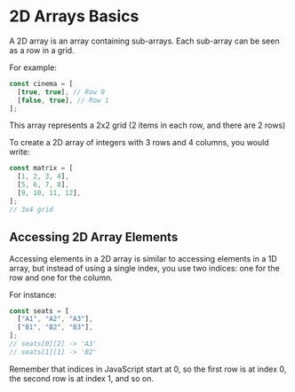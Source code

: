 # 2D Arrays Basics

A 2D array is an array containing sub-arrays. Each sub-array can be seen as a row in a grid.

For example:

```js
const cinema = [
  [true, true], // Row 0
  [false, true], // Row 1
];
```

This array represents a 2x2 grid (2 items in each row, and there are 2 rows)

To create a 2D array of integers with 3 rows and 4 columns, you would write:

```js
const matrix = [
  [1, 2, 3, 4],
  [5, 6, 7, 8],
  [9, 10, 11, 12],
];
// 3x4 grid
```

## Accessing 2D Array Elements

Accessing elements in a 2D array is similar to accessing elements in a 1D array, but instead of using a single index, you use two indices: one for the row and one for the column.

For instance:

```js
const seats = [
  ["A1", "A2", "A3"],
  ["B1", "B2", "B3"],
];
// seats[0][2] -> 'A3'
// seats[1][1] -> 'B2'
```

Remember that indices in JavaScript start at 0, so the first row is at index 0, the second row is at index 1, and so on.

